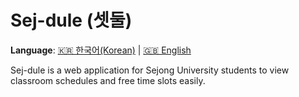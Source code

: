 # Sej-dule (셋둘)

**Language**: [🇰🇷 한국어(Korean)](README_ko.md) | [🇬🇧 English](README_en.md)

Sej-dule is a web application for Sejong University students to view classroom schedules and free time slots easily.
